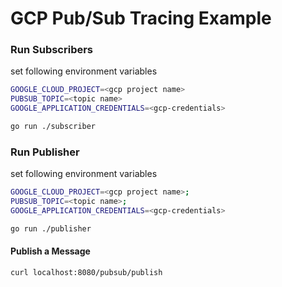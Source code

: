 # GCP Pub/Sub Tracing Example

### Run Subscribers
set following environment variables
```sh
GOOGLE_CLOUD_PROJECT=<gcp project name>
PUBSUB_TOPIC=<topic name>
GOOGLE_APPLICATION_CREDENTIALS=<gcp-credentials>
```

```sh
go run ./subscriber
```

### Run Publisher

set following environment variables
```sh
GOOGLE_CLOUD_PROJECT=<gcp project name>;
PUBSUB_TOPIC=<topic name>;
GOOGLE_APPLICATION_CREDENTIALS=<gcp-credentials>
```
```sh
go run ./publisher
```

#### Publish a Message
```sh
curl localhost:8080/pubsub/publish
```

